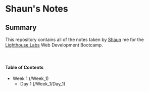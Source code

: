 # Shaun's Notes

## Summary

This repository contains all of the notes taken by [Shaun](https://github.com/Connecshaun) me for the [Lighthouse Labs](https://www.lighthouselabs.ca/) Web Development Bootcamp.
<br>
<br>
<br>
#### Table of Contents
* Week 1 (/Week_1)
  * Day 1 (/Week_1/Day_1)